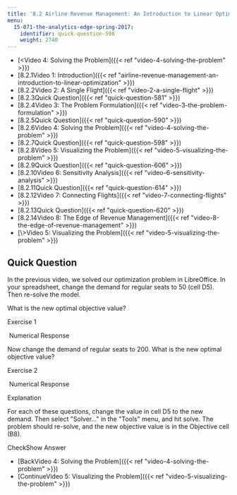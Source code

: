 ```yaml
---
title: '8.2 Airline Revenue Management: An Introduction to Linear Optimization '
menu:
  15-071-the-analytics-edge-spring-2017:
    identifier: quick-question-598
    weight: 2740
---
```

*   [<Video 4: Solving the Problem]({{< ref "video-4-solving-the-problem" >}})
*   [8.2.1Video 1: Introduction]({{< ref "airline-revenue-management-an-introduction-to-linear-optimization" >}})
*   [8.2.2Video 2: A Single Flight]({{< ref "video-2-a-single-flight" >}})
*   [8.2.3Quick Question]({{< ref "quick-question-581" >}})
*   [8.2.4Video 3: The Problem Formulation]({{< ref "video-3-the-problem-formulation" >}})
*   [8.2.5Quick Question]({{< ref "quick-question-590" >}})
*   [8.2.6Video 4: Solving the Problem]({{< ref "video-4-solving-the-problem" >}})
*   [8.2.7Quick Question]({{< ref "quick-question-598" >}})
*   [8.2.8Video 5: Visualizing the Problem]({{< ref "video-5-visualizing-the-problem" >}})
*   [8.2.9Quick Question]({{< ref "quick-question-606" >}})
*   [8.2.10Video 6: Sensitivity Analysis]({{< ref "video-6-sensitivity-analysis" >}})
*   [8.2.11Quick Question]({{< ref "quick-question-614" >}})
*   [8.2.12Video 7: Connecting Flights]({{< ref "video-7-connecting-flights" >}})
*   [8.2.13Quick Question]({{< ref "quick-question-620" >}})
*   [8.2.14Video 8: The Edge of Revenue Management]({{< ref "video-8-the-edge-of-revenue-management" >}})
*   [\\>Video 5: Visualizing the Problem]({{< ref "video-5-visualizing-the-problem" >}})

Quick Question
--------------

In the previous video, we solved our optimization problem in LibreOffice. In your spreadsheet, change the demand for regular seats to 50 (cell D5). Then re-solve the model.

What is the new optimal objective value?

Exercise 1

&nbsp;Numerical Response&nbsp;

Now change the demand of regular seats to 200. What is the new optimal objective value?

Exercise 2

&nbsp;Numerical Response&nbsp;

Explanation

For each of these questions, change the value in cell D5 to the new demand. Then select "Solver..." in the "Tools" menu, and hit solve. The problem should re-solve, and the new objective value is in the Objective cell (B8).

CheckShow Answer

*   [BackVideo 4: Solving the Problem]({{< ref "video-4-solving-the-problem" >}})
*   [ContinueVideo 5: Visualizing the Problem]({{< ref "video-5-visualizing-the-problem" >}})